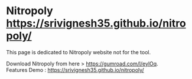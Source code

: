 # Nitropoly https://srivignesh35.github.io/nitropoly/
This page is dedicated to Nitropoly website not for the tool.

Download Nitropoly from here > https://gumroad.com/l/eylOq.
<br>
Features Demo : https://srivignesh35.github.io/nitropoly/
